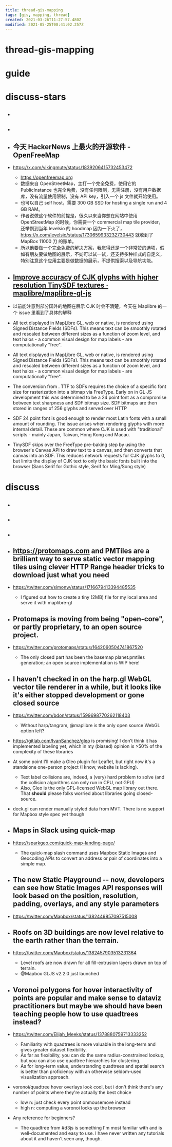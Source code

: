 ```yaml
---
title: thread-gis-mapping
tags: [gis, mapping, thread]
created: 2021-03-26T11:27:57.480Z
modified: 2021-05-25T08:41:02.257Z
---
```


# thread-gis-mapping

# guide

# discuss-stars
- ## 

- ## 

- ## 今天 HackerNews 上最火的开源软件 - OpenFreeMap
- https://x.com/vikingmute/status/1839206415732453472
  - https://openfreemap.org
  - 数据来自 OpenStreetMap，主打一个完全免费，使用它的 PublicInstance 也完全免费，没有任何限制，无需注册，没有用户数据库，没有流量使用限制，没有 API key，引入一个 js 文件就开始使用。
  - 也可以自己 self  host，需要 300 GB SSD for hosting a single run and 4 GB RAM。
  - 作者说做这个软件的前提是，很久以来当你想在网站中使用 OpenStreetMap 的时候，你需要一个 commercial map tile provider，还举例到当年 levelsio 的 hoodmap 因为一下火了，https://x.com/levelsio/status/1730659933232730443 就收到了MapBox 11000 刀 的账单。
  - 所以他要做一个完全免费的解决方案，我觉得还是一个非常赞的选项，假如有朋友要做地图的展示，不妨可以试一试，还支持多种样式的自定义，特别注意这个应用主要是做数据的展示，不提供搜索以及导航功能。

- ## [Improve accuracy of CJK glyphs with higher resolution TinySDF textures · maplibre/maplibre-gl-js](https://github.com/maplibre/maplibre-gl-js/issues/2990)
- 以前能注意到部分国外的地图在展示 CJK 时会不清楚，今天在 Maplibre 的一个 issue 里看到了具体的解释
- All text displayed in MapLibre GL, web or native, is rendered using Signed Distance Fields (SDFs). This means text can be smoothly rotated and rescaled between different sizes as a function of zoom level, and text halos - a common visual design for map labels - are computationally "free".
- All text displayed in MapLibre GL, web or native, is rendered using Signed Distance Fields (SDFs). This means text can be smoothly rotated and rescaled between different sizes as a function of zoom level, and text halos - a common visual design for map labels - are computationally "free".
- The conversion from . TTF to SDFs requires the choice of a specific font size for rasterization into a bitmap via FreeType. Early on in GL JS development this was determined to be a 24 point font as a compromise between text sharpness and SDF bitmap size. SDF bitmaps are then stored in ranges of 256 glyphs and served over HTTP
- SDF 24 point font is good enough to render most Latin fonts with a small amount of rounding. The issue arises when rendering glyphs with more internal detail. These are common where CJK is used with "traditional" scripts - mainly Japan, Taiwan, Hong Kong and Macau. 
- TinySDF skips over the FreeType pre-baking step by using the browser's Canvas API to draw text to a canvas, and then converts that canvas into an SDF. This reduces network requests for CJK glyphs to 0, but limits the display of CJK text to only the basic fonts built into the browser (Sans Serif for Gothic style, Serif for Ming/Song style)

# discuss
- ## 

- ## 

- ## 

- ## https://protomaps.com and PMTiles are a brilliant way to serve static vector mapping tiles using clever HTTP Range header tricks to download just what you need
- https://twitter.com/simonw/status/1716679413394485535
  - I figured out how to create a tiny (2MB) file for my local area and serve it with maplibre-gl

- ## Protomaps is moving from being "open-core", or partly proprietary, to an open source project. 
- https://twitter.com/protomaps/status/1642060504741867520
  - The only closed part has been the basemap planet.pmtiles generation; an open source implementation is WIP here! 

- ## I haven't checked in on the harp.gl WebGL vector tile renderer in a while, but it looks like it's either stopped development or gone closed source
- https://twitter.com/bdon/status/1599698770262118403
  - Without harp/tangram, @maplibre is the only open source WebGL option left?
- https://gitlab.com/IvanSanchez/gleo is promising! I don’t think it has implemented labeling yet, which in my (biased) opinion is >50% of the complexity of these libraries
- At some point I'll make a Gleo plugin for Leaflet, but right now it's a standalone one-person project (I know, website is lacking).
  - Text label collisions are, indeed, a (very) hard problem to solve (and the collision algorithms can only run in CPU, not GPU)
  - Also, Gleo is the only GPL-licensed WebGL map library out there. That **should** please folks worried about libraries going closed-source.

- deck.gl can render manually styled data from MVT. There is no support for Mapbox style spec yet though

- ## Maps in Slack using quick-map
- https://sparkgeo.com/quick-map-landing-page/
  - The quick-map slash command uses Mapbox Static Images and Geocoding APIs to convert an address or pair of coordinates into a simple map.

- ## The new Static Playground -- now, developers can see how Static Images API responses will look based on the position, resolution, padding, overlays, and any style parameters
- https://twitter.com/Mapbox/status/1382449857097515008

- ## Roofs on 3D buildings are now level relative to the earth rather than the terrain. 
- https://twitter.com/Mapbox/status/1382457903513231364
  - Level roofs are now drawn for all fill-extrusion layers drawn on top of terrain. 
  - @Mapbox GLJS v2.2.0 just launched

- ## Voronoi polygons for hover interactivity of points are popular and make sense to dataviz practitioners but maybe we should have been teaching people how to use quadtrees instead? 
- https://twitter.com/Elijah_Meeks/status/1378880759713333252
  - Familiarity with quadtrees is more valuable in the long-term and gives greater dataset flexibility.
  - As far as flexibility, you can do the same radius-constrained lookup, but you can also use quadtree hierarchies for clustering. 
  - As for long-term value, understanding quadtrees and spatial search is better than proficiency with an otherwise seldom-used visualization approach.
- voronoi/quadtree hover overlays look cool, but i don't think there's any number of points where they're actually the best choice
  - low n: just check every point onmousemove instead
  - high n: computing a voronoi locks up the browser
- Any reference for beginners?
  - The quadtree from #d3js is something I'm most familiar with and is well-documented and easy to use. I have never written any tutorials about it and haven't seen any, though.

